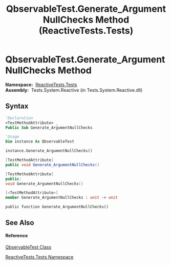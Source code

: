 ﻿---
title: QbservableTest.Generate_ArgumentNullChecks Method  (ReactiveTests.Tests)
TOCTitle: Generate_ArgumentNullChecks Method
ms:assetid: M:ReactiveTests.Tests.QbservableTest.Generate_ArgumentNullChecks
ms:mtpsurl: https://msdn.microsoft.com/en-us/library/reactivetests.tests.qbservabletest.generate_argumentnullchecks(v=VS.103)
ms:contentKeyID: 36620346
ms.date: 06/28/2011
mtps_version: v=VS.103
f1_keywords:
- ReactiveTests.Tests.QbservableTest.Generate_ArgumentNullChecks
dev_langs:
- CSharp
- JScript
- VB
- FSharp
- c++
---

# QbservableTest.Generate\_ArgumentNullChecks Method

**Namespace:**  [ReactiveTests.Tests](hh289046\(v=vs.103\).md)  
**Assembly:**  Tests.System.Reactive (in Tests.System.Reactive.dll)

## Syntax

``` vb
'Declaration
<TestMethodAttribute> _
Public Sub Generate_ArgumentNullChecks
```

``` vb
'Usage
Dim instance As QbservableTest

instance.Generate_ArgumentNullChecks()
```

``` csharp
[TestMethodAttribute]
public void Generate_ArgumentNullChecks()
```

``` c++
[TestMethodAttribute]
public:
void Generate_ArgumentNullChecks()
```

``` fsharp
[<TestMethodAttribute>]
member Generate_ArgumentNullChecks : unit -> unit 
```

``` jscript
public function Generate_ArgumentNullChecks()
```

## See Also

#### Reference

[QbservableTest Class](hh315250\(v=vs.103\).md)

[ReactiveTests.Tests Namespace](hh289046\(v=vs.103\).md)

